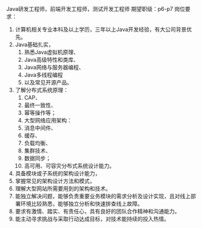 Java研发工程师，前端开发工程师，测试开发工程师 期望职级：p6-p7 岗位要求：
1. 计算机相关专业本科及以上学历，三年以上Java开发经验，有大公司背景优先。 
2. Java基础扎实，
   1. 熟悉Java虚拟机原理、
   2. Java高级特性和类库、
   3. Java网络与服务器编程、
   4. Java多线程编程
   5. 以及常见开源产品。
3. 了解分布式系统原理：
   1. CAP、
   2. 最终一致性、
   3. 幂等操作等；
   4. 大型网络应用架构：
   5. 消息中间件、
   6. 缓存、
   7. 负载均衡、
   8. 集群技术、
   9. 数据同步；
   10. 高可用、可容灾分布式系统设计能力。 
4.  具备模块或子系统的架构设计能力，
   1. 掌握常见的架构设计方法和模式，
   2. 理解大型网站所需要用到的架构和技术。 
5. 能独立解决问题，能够负责重要业务模块的需求分析及设计实现，且对线上部署环境比较熟悉，能够独立分析和快速排查线上故障。 
6.  要求有激情、踏实、有责任心，具有良好的团队合作精神和沟通能力。 
7.  能主动寻求挑战与采取行动达成目标，对技术能持续的投入热情。
